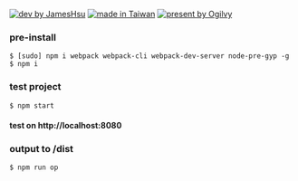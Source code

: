 [![dev by JamesHsu](https://img.shields.io/badge/Dev%20by-Jameshsu1125-green)](https://github.com/jameshsu1125/)
[![made in Taiwan](https://img.shields.io/badge/Made%20in-Taiwan-orange)](https://github.com/jameshsu1125/)
[![present by Ogilvy](https://img.shields.io/badge/Present%20By-Ogilvy-red)](https://www.ogilvy.com.tw/)

### pre-install

```
$ [sudo] npm i webpack webpack-cli webpack-dev-server node-pre-gyp -g
$ npm i
```

### test project

```
$ npm start
```

#### test on http://localhost:8080

### output to /dist

```
$ npm run op
```
